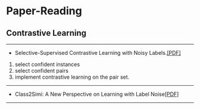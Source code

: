 # Paper-Reading

## Contrastive Learning
***
+ Selective-Supervised Contrastive Learning with Noisy Labels.[\[PDF\]](https://arxiv.org/pdf/2203.04181.pdf)

1. select confident instances 
2. select confident pairs 
3. implement contrastive learning on the pair set.
***
+ Class2Simi: A New Perspective on Learning with Label Noise[\[PDF\]](https://openreview.net/pdf?id=xW9zZm9qK0_)

***
